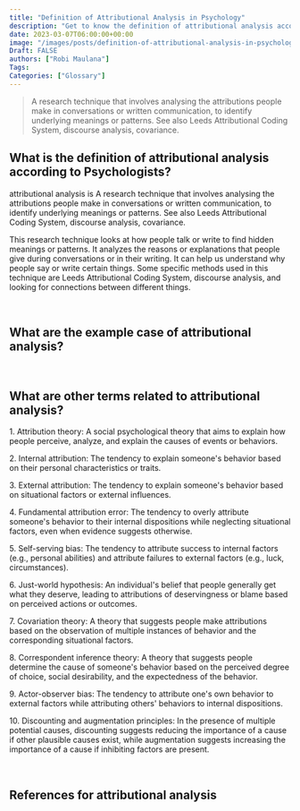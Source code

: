 ```yaml
---
title: "Definition of Attributional Analysis in Psychology"
description: "Get to know the definition of attributional analysis according to psychologists."
date: 2023-03-07T06:00:00+00:00
image: "/images/posts/definition-of-attributional-analysis-in-psychology.jpg"
Draft: FALSE
authors: ["Robi Maulana"]
Tags: 
Categories: ["Glossary"]
---
```






> A research technique that involves analysing the attributions people make in conversations or written communication, to identify underlying meanings or patterns. See also Leeds Attributional Coding System, discourse analysis, covariance.

## What is the definition of attributional analysis according to Psychologists?

attributional analysis is A research technique that involves analysing the attributions people make in conversations or written communication, to identify underlying meanings or patterns. See also Leeds Attributional Coding System, discourse analysis, covariance.

This research technique looks at how people talk or write to find hidden meanings or patterns. It analyzes the reasons or explanations that people give during conversations or in their writing. It can help us understand why people say or write certain things. Some specific methods used in this technique are Leeds Attributional Coding System, discourse analysis, and looking for connections between different things.

 

## What are the example case of attributional analysis?

 

## What are other terms related to attributional analysis?

1\. Attribution theory: A social psychological theory that aims to explain how people perceive, analyze, and explain the causes of events or behaviors.

2\. Internal attribution: The tendency to explain someone's behavior based on their personal characteristics or traits.

3\. External attribution: The tendency to explain someone's behavior based on situational factors or external influences.

4\. Fundamental attribution error: The tendency to overly attribute someone's behavior to their internal dispositions while neglecting situational factors, even when evidence suggests otherwise.

5\. Self-serving bias: The tendency to attribute success to internal factors (e.g., personal abilities) and attribute failures to external factors (e.g., luck, circumstances).

6\. Just-world hypothesis: An individual's belief that people generally get what they deserve, leading to attributions of deservingness or blame based on perceived actions or outcomes.

7\. Covariation theory: A theory that suggests people make attributions based on the observation of multiple instances of behavior and the corresponding situational factors.

8\. Correspondent inference theory: A theory that suggests people determine the cause of someone's behavior based on the perceived degree of choice, social desirability, and the expectedness of the behavior.

9\. Actor-observer bias: The tendency to attribute one's own behavior to external factors while attributing others' behaviors to internal dispositions.

10\. Discounting and augmentation principles: In the presence of multiple potential causes, discounting suggests reducing the importance of a cause if other plausible causes exist, while augmentation suggests increasing the importance of a cause if inhibiting factors are present.

 

## References for attributional analysis
